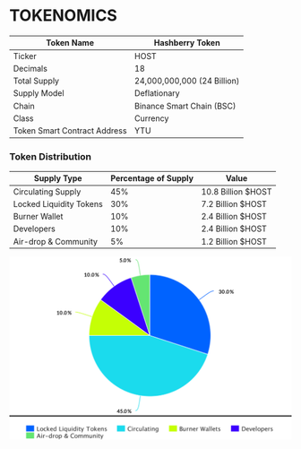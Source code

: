 # TOKENOMICS

| Token Name                   | Hashberry Token             |
| ---------------------------- | --------------------------- |
| Ticker                       | HOST                        |
| Decimals                     | 18                          |
| Total Supply                 | 24,000,000,000 (24 Billion) |
| Supply Model                 | Deflationary                |
| Chain                        | Binance Smart Chain (BSC)   |
| Class                        | Currency                    |
| Token Smart Contract Address | YTU                         |

### Token Distribution

| Supply Type             | Percentage of Supply | Value              |
| ----------------------- | -------------------- | ------------------ |
| Circulating Supply      | 45%                  | 10.8 Billion $HOST |
| Locked Liquidity Tokens | 30%                  | 7.2 Billion $HOST  |
| Burner Wallet           | 10%                  | 2.4 Billion $HOST  |
| Developers              | 10%                  | 2.4 Billion $HOST  |
| Air-drop & Community    | 5%                   |  1.2 Billion $HOST |

![Pie Chart of Token Distribution](<../.gitbook/assets/meta-chart (1).png>)
